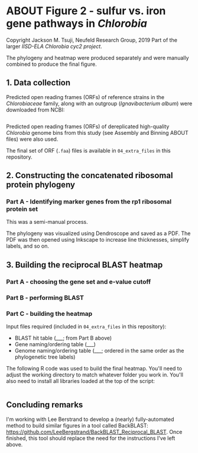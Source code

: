 # ABOUT Figure 2 - sulfur vs. iron gene pathways in _Chlorobia_
Copyright Jackson M. Tsuji, Neufeld Research Group, 2019
Part of the larger *IISD-ELA Chlorobia cyc2 project*.

The phylogeny and heatmap were produced separately and were manually combined to produce the final figure.

## 1. Data collection
Predicted open reading frames (ORFs) of reference strains in the _Chlorobiaceae_ family, along with an outgroup (_Ignavibacterium album_) were downloaded from NCBI:
```

```

Predicted open reading frames (ORFs) of dereplicated high-quality _Chlorobia_ genome bins from this study (see Assembly and Binning ABOUT files) were also used.

The final set of ORF (`.faa`) files is available in `04_extra_files` in this repository.

## 2. Constructing the concatenated ribosomal protein phylogeny
### Part A - Identifying marker genes from the rp1 ribosomal protein set
This was a semi-manual process.


The phylogeny was visualized using Dendroscope and saved as a PDF. The PDF was then opened using Inkscape to increase line thicknesses, simplify labels, and so on.

## 3. Building the reciprocal BLAST heatmap
### Part A - choosing the gene set and e-value cutoff


### Part B - performing BLAST


### Part C - building the heatmap
Input files required (included in `04_extra_files` in this repository):
- BLAST hit table (___; from Part B above)
- Gene naming/ordering table (___)
- Genome naming/ordering table (___; ordered in the same order as the phylogenetic tree labels)

The following R code was used to build the final heatmap. You'll need to adjust the working directory to match whatever folder you work in. You'll also need to install all libraries loaded at the top of the script:
```

```

## Concluding remarks
I'm working with Lee Berstrand to develop a (nearly) fully-automated method to build similar figures in a tool called BackBLAST: https://github.com/LeeBergstrand/BackBLAST_Reciprocal_BLAST. Once finished, this tool should replace the need for the instructions I've left above.


